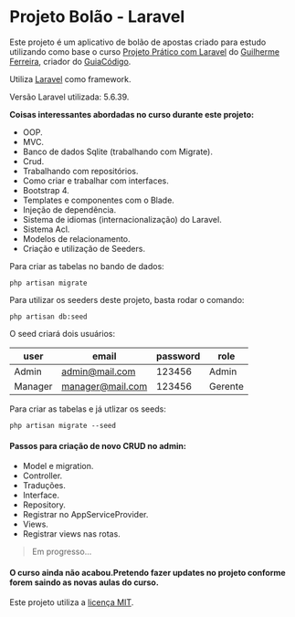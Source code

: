 # Projeto Bolão - Laravel

Este projeto é um aplicativo de bolão de apostas criado para estudo utilizando como base o curso [Projeto Prático com Laravel](https://www.udemy.com/projeto-pratico-com-laravel) do [Guilherme Ferreira](https://www.udemy.com/user/guilherme-ferreira-4/), criador do [GuiaCódigo](https://www.guiacodigo.com/).

Utiliza [Laravel](https://laravel.com/) como framework.

Versão Laravel utilizada: 5.6.39.

**Coisas interessantes abordadas no curso durante este projeto:**
- OOP.
- MVC.
- Banco de dados Sqlite (trabalhando com Migrate).
- Crud.
- Trabalhando com repositórios.
- Como criar e trabalhar com interfaces.
- Bootstrap 4.
- Templates e componentes com o Blade.
- Injeção de dependência.
- Sistema de idiomas (internacionalização) do Laravel.
- Sistema Acl.
- Modelos de relacionamento.
- Criação e utilização de Seeders.

Para criar as tabelas no bando de dados:
```
php artisan migrate
```

Para utilizar os seeders deste projeto, basta rodar o comando:
```
php artisan db:seed
```
O seed criará dois usuários:

| user | email | password | role |
| ---- | ----- | -------- | ---- |
| Admin | admin@mail.com | 123456 | Admin |
| Manager | manager@mail.com | 123456 | Gerente |

Para criar as tabelas e já utlizar os seeds:
```
php artisan migrate --seed
```

#### Passos para criação de novo CRUD no admin:
- Model e migration.
- Controller.
- Traduções.
- Interface.
- Repository.
- Registrar no AppServiceProvider.
- Views.
- Registrar views nas rotas.

> Em progresso...
#### O curso ainda não acabou.Pretendo fazer updates no projeto conforme forem saindo as novas aulas do curso.

Este projeto utiliza a [licença MIT](https://opensource.org/licenses/MIT).
